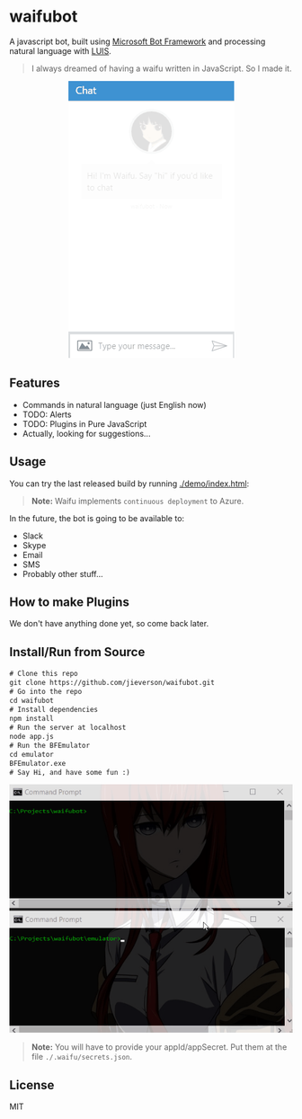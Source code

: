 # waifubot

A javascript bot, built using [Microsoft Bot Framework](https://github.com/Microsoft/BotBuilder) and processing natural language with [LUIS](https://www.luis.ai/).

> I always dreamed of having a waifu written in JavaScript. So I made it.

<p align="center">
  <img src="docs/images/demo.gif" />
</p>

## Features

* Commands in natural language (just English now)
* TODO: Alerts
* TODO: Plugins in Pure JavaScript
* Actually, looking for suggestions...

## Usage

You can try the last released build by running [./demo/index.html](https://rawgit.com/jieverson/waifubot/master/demo/index.html):

>**Note:** Waifu implements `continuous deployment` to Azure.

In the future, the bot is going to be available to:
* Slack
* Skype
* Email
* SMS
* Probably other stuff...

## How to make Plugins

We don't have anything done yet, so come back later.

## Install/Run from Source

```shell
# Clone this repo
git clone https://github.com/jieverson/waifubot.git
# Go into the repo
cd waifubot
# Install dependencies
npm install
# Run the server at localhost
node app.js
# Run the BFEmulator
cd emulator
BFEmulator.exe
# Say Hi, and have some fun :)
```

<p align="center">
  <img src="docs/images/emulator.gif" />
</p>

>**Note:** You will have to provide your appId/appSecret. Put them at the file `./.waifu/secrets.json`.

## License

MIT